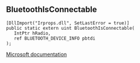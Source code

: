 ## BluetoothIsConnectable

```
[DllImport("Irprops.dll", SetLastError = true)]
public static extern uint BluetoothIsConnectable(
   IntPtr hRadio,
   ref BLUETOOTH_DEVICE_INFO pbtdi
);
```

[Microsoft documentation](https://docs.microsoft.com/en-us/windows/win32/api/bluetoothapis/nf-bluetoothapis-bluetoothisconnectable)
